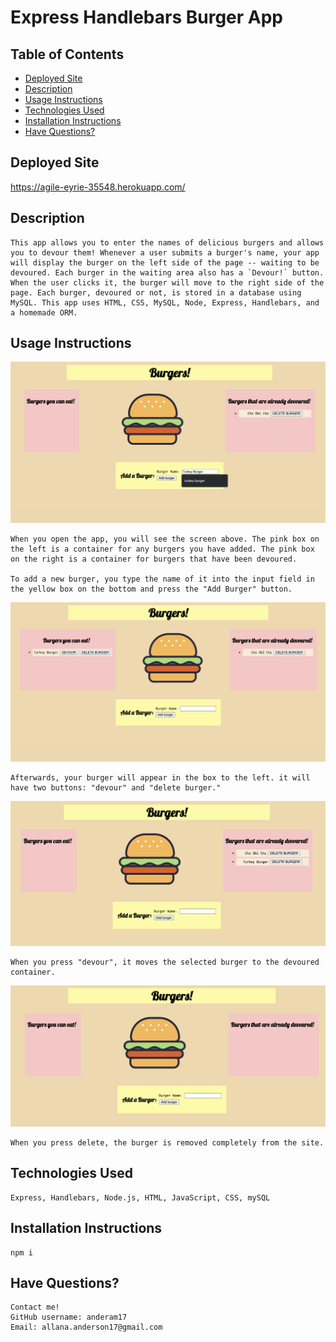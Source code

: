# Express Handlebars Burger App 

## Table of Contents 
* [Deployed Site](#deployed-site)
* [Description](#description)
* [Usage Instructions](#usage-instructions)
* [Technologies Used](#technologies-used)
*  [Installation Instructions](#installation-instructions)
*  [Have Questions?](#have-questions)


## Deployed Site
https://agile-eyrie-35548.herokuapp.com/

## Description
    This app allows you to enter the names of delicious burgers and allows you to devour them! Whenever a user submits a burger's name, your app will display the burger on the left side of the page -- waiting to be devoured. Each burger in the waiting area also has a `Devour!` button. When the user clicks it, the burger will move to the right side of the page. Each burger, devoured or not, is stored in a database using MySQL. This app uses HTML, CSS, MySQL, Node, Express, Handlebars, and a homemade ORM. 

## Usage Instructions
![Type burger name](./images/type-name.png)

    When you open the app, you will see the screen above. The pink box on the left is a container for any burgers you have added. The pink box on the right is a container for burgers that have been devoured.

    To add a new burger, you type the name of it into the input field in the yellow box on the bottom and press the "Add Burger" button.

![Add Burger](./images/add-burger.png)

    Afterwards, your burger will appear in the box to the left. it will have two buttons: "devour" and "delete burger."

![Devour Burger](./images/devour-burger.png)

    When you press "devour", it moves the selected burger to the devoured container.

![Delete Burger](./images/delete-burger.png)

    When you press delete, the burger is removed completely from the site. 

## Technologies Used

    Express, Handlebars, Node.js, HTML, JavaScript, CSS, mySQL

## Installation Instructions
    npm i

## Have Questions? 
    Contact me!
    GitHub username: anderam17
    Email: allana.anderson17@gmail.com
    